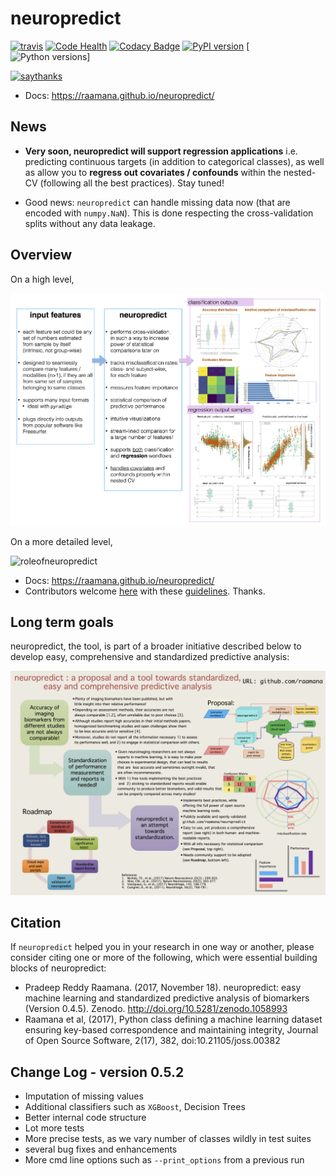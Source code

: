 # neuropredict


[![travis](https://travis-ci.org/raamana/neuropredict.svg?branch=master)](https://travis-ci.org/raamana/neuropredict.svg?branch=master)
[![Code Health](https://landscape.io/github/raamana/neuropredict/master/landscape.svg?style=flat)](https://landscape.io/github/raamana/neuropredict/master)
[![Codacy Badge](https://api.codacy.com/project/badge/Grade/501e560b8a424562a1b8f7cd2f3cadfe)](https://www.codacy.com/app/raamana/neuropredict?utm_source=github.com&amp;utm_medium=referral&amp;utm_content=raamana/neuropredict&amp;utm_campaign=Badge_Grade)
[![PyPI version](https://badge.fury.io/py/neuropredict.svg)](https://badge.fury.io/py/neuropredict)
[![Python versions](https://img.shields.io/badge/python-3.5%2C%203.6-blue.svg)]

[![saythanks](https://img.shields.io/badge/say-thanks-ff69b4.svg)](https://saythanks.io/to/raamana)
   
- Docs:   https://raamana.github.io/neuropredict/

## News

 - **Very soon, neuropredict will support regression applications** i.e. predicting continuous targets (in addition to categorical classes), as well as allow you to **regress out covariates / confounds** within the nested-CV (following all the best practices). Stay tuned!

 - Good news: `neuropredict` can handle missing data now (that are encoded with `numpy.NaN`). This is done respecting the cross-validation splits without any data leakage.

## Overview

On a high level,

![roleofneuropredict](docs/high_level_flow.png)

On a more detailed level,

![roleofneuropredict](docs/role.png)


 - Docs:   https://raamana.github.io/neuropredict/
 - Contributors welcome [here](CONTRIBUTING.md) with these [guidelines](http://contribution-guide-org.readthedocs.io). Thanks.


## Long term goals

neuropredict, the tool, is part of a broader initiative described below to develop easy, comprehensive and standardized predictive analysis:

![longtermgoals](docs/neuropredict_long_term_goals.jpg)

## Citation

If `neuropredict` helped you in your research in one way or another, please consider citing one or more of the following, which were essential building blocks of neuropredict:
 - Pradeep Reddy Raamana. (2017, November 18). neuropredict: easy machine learning and standardized predictive analysis of biomarkers (Version 0.4.5). Zenodo. http://doi.org/10.5281/zenodo.1058993
 - Raamana et al, (2017), Python class defining a machine learning dataset ensuring key-based correspondence and maintaining integrity, Journal of Open Source Software, 2(17), 382, doi:10.21105/joss.00382
 
## Change Log - version 0.5.2

 - Imputation of missing values
 - Additional classifiers such as `XGBoost`, Decision Trees
 - Better internal code structure
 - Lot more tests
 - More precise tests, as we vary number of classes wildly in test suites
 - several bug fixes and enhancements 
 - More cmd line options such as `--print_options` from a previous run
